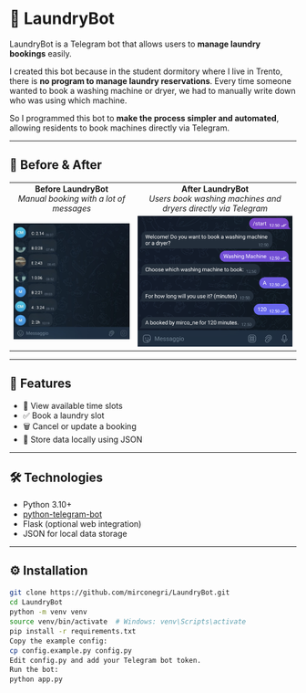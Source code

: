 # 🧺 LaundryBot

LaundryBot is a Telegram bot that allows users to **manage laundry bookings** easily.  

I created this bot because in the student dormitory where I live in Trento, there is **no program to manage laundry reservations**. Every time someone wanted to book a washing machine or dryer, we had to manually write down who was using which machine.  

So I programmed this bot to **make the process simpler and automated**, allowing residents to book machines directly via Telegram.

---




## 📸 Before & After

<table>
  <tr>
    <td align="center">
      <b>Before LaundryBot</b><br>
      <i>Manual booking with a lot of messages </i>  <br>
    </td>
    <td align="center">
      <b>After LaundryBot</b><br>
      <i>Users book washing machines and dryers directly via Telegram </i>  <br>
    </td>
  </tr>  
      <td align="center">
      <img src="images/before.png" width="300">
      </td>
      <td align="center">
      <img src="images/after.png" width="300">
      </td>
</table>

---
 
## 🚀 Features
- 📅 View available time slots
- ✅ Book a laundry slot
- 🗑️ Cancel or update a booking
- 💾 Store data locally using JSON

---

## 🛠️ Technologies
- Python 3.10+
- [python-telegram-bot](https://github.com/python-telegram-bot/python-telegram-bot)
- Flask (optional web integration)
- JSON for local data storage

---

## ⚙️ Installation
```bash
git clone https://github.com/mirconegri/LaundryBot.git
cd LaundryBot
python -m venv venv
source venv/bin/activate  # Windows: venv\Scripts\activate
pip install -r requirements.txt
Copy the example config:
cp config.example.py config.py
Edit config.py and add your Telegram bot token.
Run the bot:
python app.py










